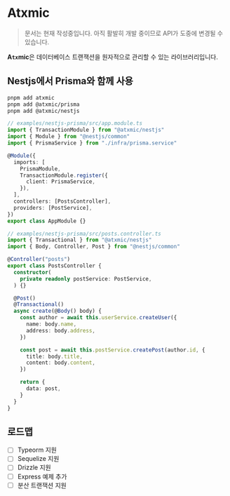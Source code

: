 # Atxmic

> 문서는 현재 작성중입니다.
> 아직 활발히 개발 중이므로 API가 도중에 변경될 수 있습니다.

**A`tx`mic**은 데이터베이스 트랜잭션을 원자적으로 관리할 수 있는 라이브러리입니다.


## Nestjs에서 Prisma와 함께 사용

```bash
pnpm add atxmic
pnpm add @atxmic/prisma
pnpm add @atxmic/nestjs
```

```typescript
// examples/nestjs-prisma/src/app.module.ts
import { TransactionModule } from "@atxmic/nestjs"
import { Module } from "@nestjs/common"
import { PrismaService } from "./infra/prisma.service"

@Module({
  imports: [
    PrismaModule,
    TransactionModule.register({
      client: PrismaService,
    }),
  ],
  controllers: [PostsController],
  providers: [PostService],
})
export class AppModule {}
```

```typescript
// examples/nestjs-prisma/src/posts.controller.ts
import { Transactional } from "@atxmic/nestjs"
import { Body, Controller, Post } from "@nestjs/common"

@Controller("posts")
export class PostsController {
  constructor(
    private readonly postService: PostService,
  ) {}

  @Post()
  @Transactional()
  async create(@Body() body) {
    const author = await this.userService.createUser({
      name: body.name,
      address: body.address,
    })

    const post = await this.postService.createPost(author.id, {
      title: body.title,
      content: body.content,
    })

    return {
      data: post,
    }
  }
}
```

## 로드맵

- [ ] Typeorm 지원
- [ ] Sequelize 지원
- [ ] Drizzle 지원
- [ ] Express 예제 추가
- [ ] 분산 트랜잭션 지원